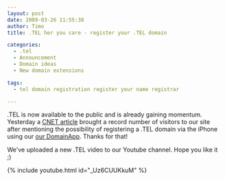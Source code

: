 ```yaml
---
layout: post
date: 2009-03-26 11:55:38
author: Timo
title: .TEL her you care - register your .TEL domain

categories:
  - .tel
  - Announcement
  - Domain ideas
  - New domain extensions

tags:
  - tel domain registration register your name registrar

---
```


.TEL is now available to the public and is already gaining momentum. Yesterday a [CNET article](http://news.cnet.com/8301-13577_3-10203003-36.html?tag=newsEditorsPicksArea.0) brought a record number of visitors to our site after mentioning the possibility of registering a .TEL domain via the iPhone using our [our DomainApp](https://iwantmyname.com/iphone). Thanks for that!

We've uploaded a new .TEL video to our Youtube channel. Hope you like it ;)

{% include youtube.html id="_Uz6CUUKkuM" %}
